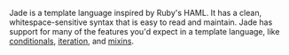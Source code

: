 Jade is a template language inspired by Ruby's HAML. It has a clean, whitespace-sensitive syntax that is easy to read and maintain. Jade has support for many of the features you'd expect in a template language, like [conditionals](http://jade-lang.com/reference/conditionals/), [iteration](http://jade-lang.com/reference/iteration/), and [mixins](http://jade-lang.com/reference/mixins/).
